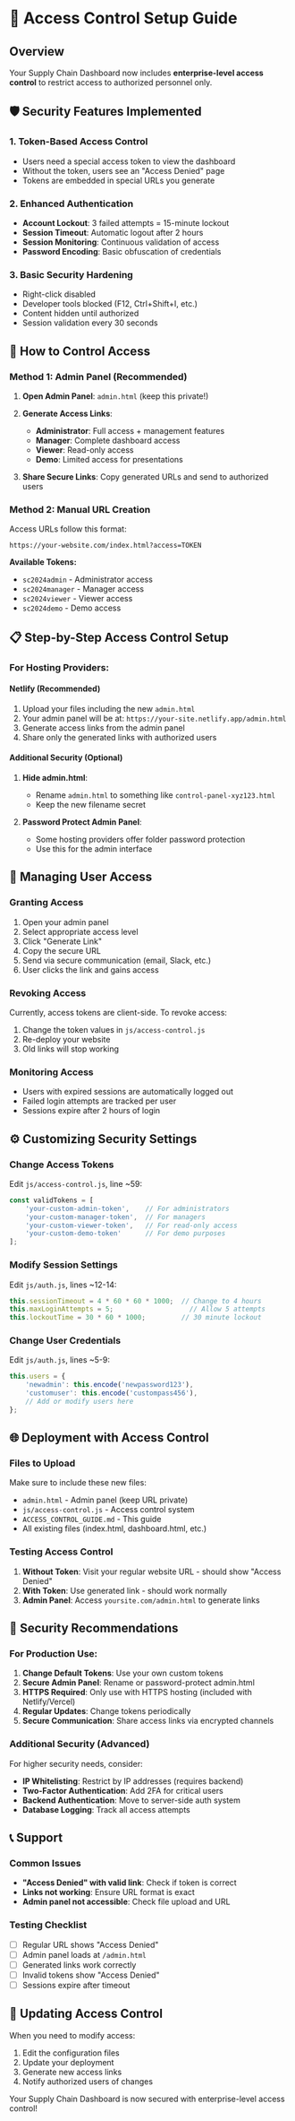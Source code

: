 # 🔐 Access Control Setup Guide

## Overview
Your Supply Chain Dashboard now includes **enterprise-level access control** to restrict access to authorized personnel only.

## 🛡️ Security Features Implemented

### **1. Token-Based Access Control**
- Users need a special access token to view the dashboard
- Without the token, users see an "Access Denied" page
- Tokens are embedded in special URLs you generate

### **2. Enhanced Authentication**
- **Account Lockout**: 3 failed attempts = 15-minute lockout
- **Session Timeout**: Automatic logout after 2 hours
- **Session Monitoring**: Continuous validation of access
- **Password Encoding**: Basic obfuscation of credentials

### **3. Basic Security Hardening**
- Right-click disabled
- Developer tools blocked (F12, Ctrl+Shift+I, etc.)
- Content hidden until authorized
- Session validation every 30 seconds

## 🎯 How to Control Access

### **Method 1: Admin Panel (Recommended)**

1. **Open Admin Panel**: `admin.html` (keep this private!)
2. **Generate Access Links**:
   - **Administrator**: Full access + management features
   - **Manager**: Complete dashboard access
   - **Viewer**: Read-only access
   - **Demo**: Limited access for presentations

3. **Share Secure Links**: Copy generated URLs and send to authorized users

### **Method 2: Manual URL Creation**

Access URLs follow this format:
```
https://your-website.com/index.html?access=TOKEN
```

**Available Tokens:**
- `sc2024admin` - Administrator access
- `sc2024manager` - Manager access  
- `sc2024viewer` - Viewer access
- `sc2024demo` - Demo access

## 📋 Step-by-Step Access Control Setup

### **For Hosting Providers:**

#### **Netlify (Recommended)**
1. Upload your files including the new `admin.html`
2. Your admin panel will be at: `https://your-site.netlify.app/admin.html`
3. Generate access links from the admin panel
4. Share only the generated links with authorized users

#### **Additional Security (Optional)**
1. **Hide admin.html**: 
   - Rename `admin.html` to something like `control-panel-xyz123.html`
   - Keep the new filename secret
   
2. **Password Protect Admin Panel**:
   - Some hosting providers offer folder password protection
   - Use this for the admin interface

## 🔑 Managing User Access

### **Granting Access**
1. Open your admin panel
2. Select appropriate access level
3. Click "Generate Link"
4. Copy the secure URL
5. Send via secure communication (email, Slack, etc.)
6. User clicks the link and gains access

### **Revoking Access**
Currently, access tokens are client-side. To revoke access:
1. Change the token values in `js/access-control.js`
2. Re-deploy your website
3. Old links will stop working

### **Monitoring Access**
- Users with expired sessions are automatically logged out
- Failed login attempts are tracked per user
- Sessions expire after 2 hours of login

## ⚙️ Customizing Security Settings

### **Change Access Tokens**
Edit `js/access-control.js`, line ~59:
```javascript
const validTokens = [
    'your-custom-admin-token',    // For administrators
    'your-custom-manager-token',  // For managers  
    'your-custom-viewer-token',   // For read-only access
    'your-custom-demo-token'      // For demo purposes
];
```

### **Modify Session Settings**
Edit `js/auth.js`, lines ~12-14:
```javascript
this.sessionTimeout = 4 * 60 * 60 * 1000;  // Change to 4 hours
this.maxLoginAttempts = 5;                   // Allow 5 attempts
this.lockoutTime = 30 * 60 * 1000;         // 30 minute lockout
```

### **Change User Credentials**
Edit `js/auth.js`, lines ~5-9:
```javascript
this.users = {
    'newadmin': this.encode('newpassword123'),
    'customuser': this.encode('custompass456'),
    // Add or modify users here
};
```

## 🌐 Deployment with Access Control

### **Files to Upload**
Make sure to include these new files:
- `admin.html` - Admin panel (keep URL private)
- `js/access-control.js` - Access control system
- `ACCESS_CONTROL_GUIDE.md` - This guide
- All existing files (index.html, dashboard.html, etc.)

### **Testing Access Control**
1. **Without Token**: Visit your regular website URL - should show "Access Denied"
2. **With Token**: Use generated link - should work normally
3. **Admin Panel**: Access `yoursite.com/admin.html` to generate links

## 🚨 Security Recommendations

### **For Production Use:**
1. **Change Default Tokens**: Use your own custom tokens
2. **Secure Admin Panel**: Rename or password-protect admin.html
3. **HTTPS Required**: Only use with HTTPS hosting (included with Netlify/Vercel)
4. **Regular Updates**: Change tokens periodically
5. **Secure Communication**: Share access links via encrypted channels

### **Additional Security (Advanced)**
For higher security needs, consider:
- **IP Whitelisting**: Restrict by IP addresses (requires backend)
- **Two-Factor Authentication**: Add 2FA for critical users
- **Backend Authentication**: Move to server-side auth system
- **Database Logging**: Track all access attempts

## 📞 Support

### **Common Issues**
- **"Access Denied" with valid link**: Check if token is correct
- **Links not working**: Ensure URL format is exact
- **Admin panel not accessible**: Check file upload and URL

### **Testing Checklist**
- [ ] Regular URL shows "Access Denied"
- [ ] Admin panel loads at `/admin.html`
- [ ] Generated links work correctly
- [ ] Invalid tokens show "Access Denied"
- [ ] Sessions expire after timeout

## 🔄 Updating Access Control

When you need to modify access:
1. Edit the configuration files
2. Update your deployment
3. Generate new access links
4. Notify authorized users of changes

Your Supply Chain Dashboard is now secured with enterprise-level access control!
